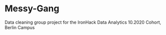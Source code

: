 # Messy-Gang
Data cleaning group project for the IronHack Data Analytics 10.2020 Cohort, Berlin Campus
